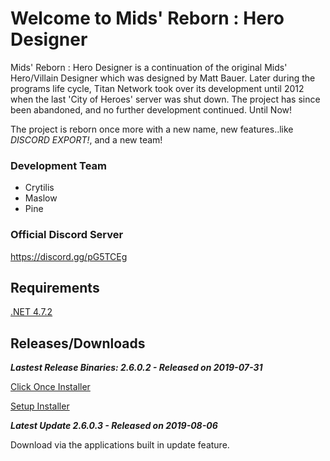 # Welcome to Mids' Reborn : Hero Designer
Mids' Reborn : Hero Designer is a continuation of the original Mids' Hero/Villain Designer which was designed by Matt Bauer. Later during the programs life cycle, Titan Network took over its development until 2012 when the last 'City of Heroes' server was shut down. The project has since been abandoned, and no further development continued. Until Now!

The project is reborn once more with a new name, new features..like *DISCORD EXPORT!*, and a new team!

### Development Team
- Crytilis
- Maslow
- Pine

### Official Discord Server
https://discord.gg/pG5TCEg

## Requirements

[.NET 4.7.2](https://dotnet.microsoft.com/download/thank-you/net472)

## Releases/Downloads

**_Lastest Release Binaries: 2.6.0.2 - Released on 2019-07-31_**

[Click Once Installer](https://github.com/ImaginaryDevelopment/imaginary-hero-designer/tree/Release2.6.0.2)

[Setup Installer](https://midsreborn.com/download/MRB_Setup.exe)

**_Latest Update 2.6.0.3 - Released on 2019-08-06_**

Download via the applications built in update feature.
